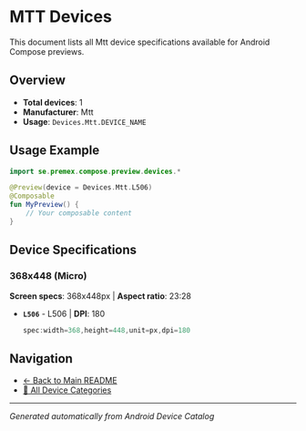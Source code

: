 # MTT Devices

This document lists all Mtt device specifications available for Android Compose previews.

## Overview

- **Total devices**: 1
- **Manufacturer**: Mtt
- **Usage**: `Devices.Mtt.DEVICE_NAME`

## Usage Example

```kotlin
import se.premex.compose.preview.devices.*

@Preview(device = Devices.Mtt.L506)
@Composable
fun MyPreview() {
    // Your composable content
}
```

## Device Specifications

### 368x448 (Micro)

**Screen specs**: 368x448px | **Aspect ratio**: 23:28

- **`L506`** - L506 | **DPI**: 180
  ```kotlin
  spec:width=368,height=448,unit=px,dpi=180
  ```

## Navigation

- [← Back to Main README](../../README.md)
- [📱 All Device Categories](../README.md)

---
*Generated automatically from Android Device Catalog*
